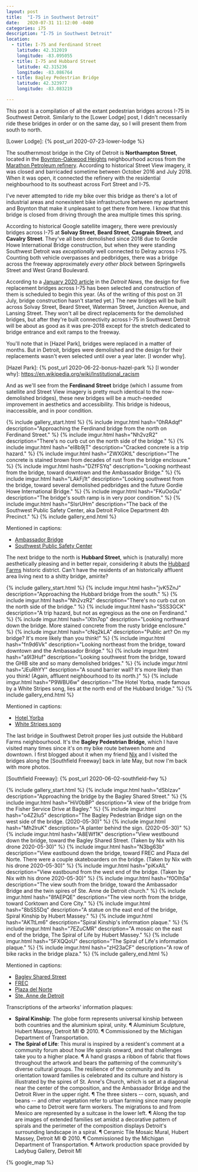 ```yaml
---
layout: post
title:  "I-75 in Southwest Detroit"
date:   2020-07-31 11:12:00 -0400
categories: i75
description: "I-75 in Southwest Detroit"
location:
  - title: I-75 and Ferdinand Street
    latitude: 42.312019
    longitude: -83.095055
  - title: I-75 and Hubbard Street
    latitude: 42.315236
    longitude: -83.086764
  - title: Bagley Pedestrian Bridge
    latitude: 42.323977
    longitude: -83.083219

---
```


This post is a compilation of all the extant pedestrian bridges across I-75
in Southwest Detroit. Similarly to the [Lower Lodge] post, I didn't necessarily ride 
these bridges in order or on the same day, so I will present them from south 
to north.

[Gordie Howe International Bridge]: https://www.gordiehoweinternationalbridge.com/en
[Lower Lodge]: {% post_url 2020-07-23-lower-lodge %}

<!-- fold -->

The southernmost bridge in the City of Detroit is **Northampton Street**, 
located in the [Boynton-Oakwood Heights] neighbourhood across from the 
[Marathon Petroleum refinery]. According to historical Street View imagery, 
it was closed and barricaded sometime between October 2016 and July 2018. 
When it was open, it connected the refinery with the residential neighbourhood 
to its southeast across Fort Street and I-75.

I've never attempted to ride my bike over this bridge as there's a lot of 
industrial areas and nonexistent bike infrastructure between my apartment and
Boynton that make it unpleasant to get there from here. I know that this bridge 
is closed from driving through the area multiple times this spring.

[Boynton-Oakwood Heights]: https://en.wikipedia.org/wiki/Boynton%E2%80%93Oakwood_Heights_(Detroit)
[Marathon Petroleum refinery]: https://en.wikipedia.org/wiki/Boynton%E2%80%93Oakwood_Heights_(Detroit)#Industry

According to historical Google satellite imagery, there were previously bridges 
across I-75 at **Solvay Street**, **Beard Street**, **Casgrain Street**, and 
**Cavalry Street**. They've all been demolished since 2018 
due to Gordie Howe International Bridge construction, but when they were standing 
Southwest Detroit was *exceptionally* well connected to Delray across I-75. 
Counting both vehicle overpasses and pedbridges, there was a bridge across the 
freeway approximately *every other block* between Springwells Street and West 
Grand Boulevard. 

According to a [January 2020 article] in the *Detroit News*, the design for 
five replacement bridges across I-75 has been selected and construction of them 
is scheduled to begin this year. (As of the writing of this post on 31 July, bridge
construction hasn't started yet.) The new bridges will be built across Solvay Street, 
Beard Street, Waterman Street, Junction Avenue, and Lansing Street. They won't all 
be direct replacements for the demolished bridges, but after they're built 
connectivity across I-75 in Southwest Detroit will be about as good as it was 
pre-2018 except for the stretch dedicated to bridge entrance and exit ramps 
to the freeway.

[January 2020 article]: https://www.detroitnews.com/story/news/local/detroit-city/2020/01/09/design-pedestrian-bridges-over-75-detroit-selected/4422143002/

You'll note that in [Hazel Park], bridges were replaced in a matter of months. 
But in Detroit, bridges were demolished and the design for their replacements 
wasn't even selected until over a year later. [I wonder why].

[Hazel Park]: {% post_url 2020-06-22-bonus-hazel-park %}
[I wonder why]: https://en.wikipedia.org/wiki/Institutional_racism

And as we'll see from the **Ferdinand Street** bridge (which I assume from 
satellite and Street View imagery is pretty much identical to the now-demolished 
bridges), these new bridges will be a much-needed improvement in aesthetics and 
accessibility. This bridge is hideous, inaccessible, and in poor condition. 

{% include gallery_start.html %}
{% include imgur.html 
  hash="0hRAdqf" 
  description="Approaching the Ferdinand bridge from the north on Ferdinand Street." %}
{% include imgur.html 
  hash="Nh2vzR2" 
  description="There's no curb cut on the north side of the bridge." %}
{% include imgur.html 
  hash="eI8b9jT" 
  description="Cracked concrete is a trip hazard." %}
{% include imgur.html 
  hash="ZWXGKtL" 
  description="The concrete is stained brown from decades of rust from the bridge enclosure." %}
{% include imgur.html 
  hash="DZfFSYq" 
  description="Looking northeast from the bridge, toward downtown and the Ambassador Bridge." %}
{% include imgur.html 
  hash="LAkFj1t" 
  description="Looking southwest from the bridge, toward several demolished pedbridges and the future Gordie Howe International Bridge." %}
{% include imgur.html 
  hash="FKuOoGu" 
  description="The bridge's south ramp is in very poor condition." %}
{% include imgur.html 
  hash="SIsrUHm" 
  description="The back of the Southwest Public Safety Center, aka Detroit Police Department 4th Precinct." %}
{% include gallery_end.html %}

Mentioned in captions:

 * [Ambassador Bridge](http://www.ambassadorbridge.com/)
 * [Southwest Public Safety Center](https://www.yelp.com/biz/southwest-public-safety-center-detroit)

The next bridge to the north is **Hubbard Street**, which is (naturally)
more aesthetically pleasing and in better repair, considering it abuts the 
[Hubbard Farms] historic district. Can't have the residents of an historically 
affluent area living next to a shitty bridge, amirite?

[Hubbard Farms]: https://en.wikipedia.org/wiki/Hubbard_Farms%2C_Detroit

{% include gallery_start.html %}
{% include imgur.html 
  hash="jvK5ZnJ" 
  description="Approaching the Hubbard bridge from the south." %}
{% include imgur.html 
  hash="Nh2vzR2" 
  description="There's no curb cut on the north side of the bridge." %}
{% include imgur.html 
  hash="SSS3GCK" 
  description="A trip hazard, but not as egregious as the one on Ferdinand." %}
{% include imgur.html 
  hash="iXtn7op" 
  description="Looking northward down the bridge. More stained concrete from the rusty bridge enclosure." %}
{% include imgur.html 
  hash="cNq2kLA" 
  description="Public art? On my bridge? It's more likely than you think!" %}
{% include imgur.html 
  hash="fn9d6Vk" 
  description="Looking northeast from the bridge, toward downtown and the Ambassador Bridge." %}
{% include imgur.html 
  hash="a9I3Huf" 
  description="Looking southwest from the bridge, toward the GHIB site and so many demolished bridges." %}
{% include imgur.html 
  hash="JEuRhYY" 
  description="A sound barrier wall? It's more likely than you think! (Again, affluent neighbourhood to its north.)" %}
{% include imgur.html 
  hash="P9WBU6w" 
  description="The Hotel Yorba, made famous by a White Stripes song, lies at the north end of the Hubbard bridge." %}
{% include gallery_end.html %}

Mentioned in captions: 

 * [Hotel Yorba](https://historicdetroit.org/buildings/hotel-yorba)
 * [White Stripes song](https://www.youtube.com/watch?v=DZPEUyiNcjA)

The last bridge in Southwest Detroit proper lies just outside the Hubbard 
Farms neighbourhood. It's the 
**Bagley Pedestrian Bridge**, which I have visited many times since it's on my 
bike route between home and downtown. I first blogged about it when my friend 
[Nix] and I visited the bridges along the [Southfield Freeway] back in late May, 
but now I'm back with more photos.

[Nix]: https://twitter.nixill.net/
[Southfield Freeway]: {% post_url 2020-06-02-southfield-fwy %}

{% include gallery_start.html %}
{% include imgur.html 
  hash="dSbIzav" 
  description="Approaching the bridge by the Bagley Shared Street." %}
{% include imgur.html 
  hash="HiV0bBP" 
  description="A view of the bridge from the Fisher Service Drive at Bagley." %}
{% include imgur.html 
  hash="o4Z2Iu5" 
  description="The Bagley Pedestrian Bridge sign on the west side of the bridge. (2020-05-30)" %}
{% include imgur.html 
  hash="Mh2lruK" 
  description="A planter behind the sign. (2020-05-30)" %}
{% include imgur.html
  hash="A8EWf1K"
  description="View westbound down the bridge, toward the Bagley Shared Street. (Taken by Nix with his drone 2020-05-30)" %}
{% include imgur.html 
  hash="N3bg63b"
  description="View eastbound down the bridge, toward FREC and Plaza del Norte. There were a couple skateboarders on the bridge. (Taken by Nix with his drone 2020-05-30)" %}
{% include imgur.html 
  hash="piKxAlL" 
  description="View eastbound from the west end of the bridge. (Taken by Nix with his drone 2020-05-30)" %}
{% include imgur.html 
  hash="f0OIhSa" 
  description="The view south from the bridge, toward the Ambassador Bridge and the twin spires of Ste. Anne de Detroit church." %}
{% include imgur.html 
  hash="8fAEPQE" 
  description="The view north from the bridge, toward Corktown and Core City." %}
{% include imgur.html 
  hash="8bSS5Dq" 
  description="A statue on the east end of the bridge, Spiral Kinship by Hubert Massey." %}
{% include imgur.html 
  hash="AKTtLm6" 
  description="Spiral Kinship's information plaque." %}
{% include imgur.html 
  hash="7EZuCMR" 
  description="A mosaic on the east end of the bridge, The Spiral of Life by Hubert Massey." %}
{% include imgur.html 
  hash="5FXQQoU" 
  description="The Spiral of Life's information plaque." %}
{% include imgur.html 
  hash="zH23aCF" 
  description="A row of bike racks in the bridge plaza." %}
{% include gallery_end.html %}

Mentioned in captions:

 * [Bagley Shared Street](https://detroit.curbed.com/2020/1/16/21068713/bagley-street-mexicantown-detroit-shared-street)
 * [FREC](https://www.fordfund.org/FRECSouthwest)
 * [Plaza del Norte](https://www.facebook.com/pages/Plaza-Del-Norte/115952085132134)
 * [Ste. Anne de Detroit](https://ste-anne.org/)

Transcriptions of the artworks' information plaques:

 * **Spiral Kinship**: The globe form represents universal kinship between 
 both countries and the aluminium spiral, unity. &para; Aluminium Sculpture, 
 Hubert Massey, Detroit MI &copy; 2010. &para; Commissioned by the Michigan 
 Department of Transportation.
 * **The Spiral of Life**: This mural is inspired by a resident's comment at a 
 community forum about how life spirals onward, and that challenges take you 
 to a higher place. &para; A hand grasps a ribbon of fabric that flows 
 throughout the artwork and bears the patterning of the community's diverse 
 cultural groups. The resilience of the community and its orientation toward 
 families is celebrated and its culture and history is illustrated by the spires of 
 St. Anne's Church, which is set at a diagonal near the center of the 
 composition, and the Ambassador Bridge and the Detroit River in the upper right.
 &para; The three sisters -- corn, squash, and beans -- and other vegetation 
 refer to urban farming since many people who came to Detroit were farm workers. 
 The migrations to and from Mexico are represented by a suitcase in the lower 
 left. &para; Along the top are images of extended families set amidst a 
 decorative pattern of spirals and the perimeter of the composition displays 
 Detroit's surrounding landscape in a spiral. &para; Ceramic Tile Mosaic Mural, 
 Hubert Massey, Detroit MI &copy; 2010. &para; Commissioned by the Michigan 
 Department of Transportation. &para; Artwork production space provided by 
 Ladybug Gallery, Detroit MI

 {% google_map %}